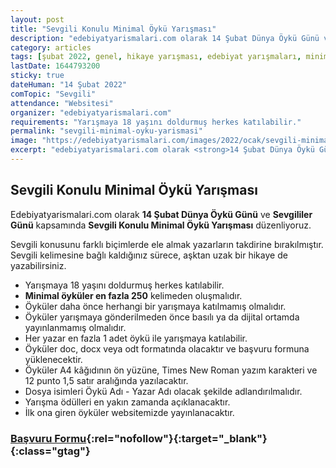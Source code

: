 ```yaml
---
layout: post
title: "Sevgili Konulu Minimal Öykü Yarışması"
description: "edebiyatyarismalari.com olarak 14 Şubat Dünya Öykü Günü ve Sevgililer Günü kapsamında Sevgili Konulu Minimal Öykü Yarışması düzenliyoruz."
category: articles
tags: [şubat 2022, genel, hikaye yarışması, edebiyat yarışmaları, minimal öykü yarışması]
lastDate: 1644793200
sticky: true
dateHuman: "14 Şubat 2022"
comTopic: "Sevgili"
attendance: "Websitesi"
organizer: "edebiyatyarismalari.com"
requirements: "Yarışmaya 18 yaşını doldurmuş herkes katılabilir."
permalink: "sevgili-minimal-oyku-yarismasi"
image: "https://edebiyatyarismalari.com/images/2022/ocak/sevgili-minimal-oyku-yarismasi.jpg"
excerpt: "edebiyatyarismalari.com olarak <strong>14 Şubat Dünya Öykü Günü</strong> ve <strong>Sevgililer Günü</strong> kapsamında <strong>Sevgili Konulu Minimal Öykü Yarışması</strong> düzenliyoruz."
---
```


## Sevgili Konulu Minimal Öykü Yarışması
Edebiyatyarismalari.com olarak **14 Şubat Dünya Öykü Günü** ve **Sevgililer Günü** kapsamında **Sevgili Konulu Minimal Öykü Yarışması** düzenliyoruz.  

Sevgili konusunu farklı biçimlerde ele almak yazarların takdirine bırakılmıştır. Sevgili kelimesine bağlı kaldığınız sürece, aşktan uzak bir hikaye de yazabilirsiniz.  

- Yarışmaya 18 yaşını doldurmuş herkes katılabilir.
- **Minimal öyküler en fazla 250** kelimeden oluşmalıdır.
- Öyküler daha önce herhangi bir yarışmaya katılmamış olmalıdır.
- Öyküler yarışmaya gönderilmeden önce basılı ya da dijital ortamda yayınlanmamış olmalıdır.
- Her yazar en fazla 1 adet öykü ile yarışmaya katılabilir.
- Öyküler doc, docx veya odt formatında olacaktır ve başvuru formuna yüklenecektir.
- Öyküler A4 kâğıdının ön yüzüne, Times New Roman yazım karakteri ve 12 punto 1,5 satır aralığında yazılacaktır.
- Dosya isimleri Öykü Adı - Yazar Adı olacak şekilde adlandırılmalıdır.
- Yarışma ödülleri en yakın zamanda açıklanacaktır.
- İlk ona giren öyküler websitemizde yayınlanacaktır.

### [Başvuru Formu](https://forms.gle/LEntMuoWWSWpjugJ9){:rel="nofollow"}{:target="_blank"}{:class="gtag"}